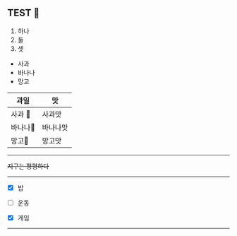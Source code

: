 ## TEST 👋

1. 하나
2. 둘
3. 셋
   
- 사과
- 바나나
- 망고

|과일|맛|
|-------|--------|
|사과 🍎|사과맛|
|바나나🍌|바나나맛|
|망고🥭|망고맛|

------------------

~~지구는 평평하다~~

------------------
- [x] 밥

- [ ] 운동

- [x] 게임

------------------

<!--
**powduster/powduster** is a ✨ _special_ ✨ repository because its `README.md` (this file) appears on your GitHub profile.

Here are some ideas to get you started:

- 🔭 I’m currently working on ...
- 🌱 I’m currently learning ...
- 👯 I’m looking to collaborate on ...
- 🤔 I’m looking for help with ...
- 💬 Ask me about ...
- 📫 How to reach me: ...
- 😄 Pronouns: ...
- ⚡ Fun fact: ...
-->
